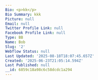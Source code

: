 ```yaml
---
Bio: <p>kk</p>
Bio Summary: kkk
Picture: null
Email: null
Twitter Profile Link: null
Facebook Profile Link: null
Type: BB
Name: Bob
Slug: '2'
Webflow Status: null
Last Updated: '2025-08-18T18:07:45.657Z'
Created: '2025-06-23T21:05:14.594Z'
Last Published: null
__id: 6859c18a98c6c58dcdc1a294
---
```


